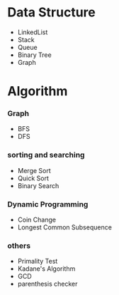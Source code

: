 # Data Structure
 - LinkedList
 - Stack
 - Queue
 - Binary Tree
 - Graph


# Algorithm
### Graph
- BFS
- DFS
### sorting and searching
- Merge Sort
- Quick Sort
- Binary Search
### Dynamic Programming
- Coin Change
- Longest Common Subsequence
### others
- Primality Test
- Kadane's Algorithm
- GCD
- parenthesis checker